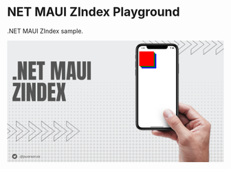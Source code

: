 # NET MAUI ZIndex Playground

.NET MAUI ZIndex sample.

![ZIndex Playground](images/netmaui-zindex.png)

